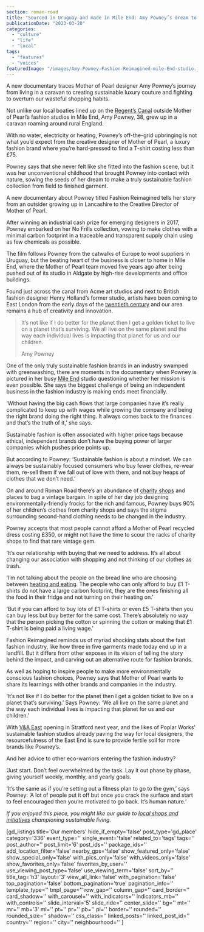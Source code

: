 ```yaml
---
section: roman-road
title: "Sourced in Uruguay and made in Mile End: Amy Powney’s dream to create a sustainable fashion collection"
publicationDate: "2023-03-20"
categories: 
  - "culture"
  - "life"
  - "local"
tags: 
  - "features"
  - "voices"
featuredImage: "/images/Amy-Powney-Fashion-Reimagined-mile-End-studio.jpg"
---
```


A new documentary traces Mother of Pearl designer Amy Powney’s journey from living in a caravan to creating sustainable luxury couture and fighting to overturn our wasteful shopping habits.

Not unlike our local boaties lined up on the [Regent’s Canal](https://romanroadlondon.com/regents-canal-boat-window-photos-rose-palmer/) outside Mother of Pearl’s fashion studios in Mile End, Amy Powney, 38, grew up in a caravan roaming around rural England. 

With no water, electricity or heating, Powney’s off-the-grid upbringing is not what you’d expect from the creative designer of Mother of Pearl, a luxury fashion brand where you’re hard-pressed to find a T-shirt costing less than £75.  

Powney says that she never felt like she fitted into the fashion scene, but it was her unconventional childhood that brought Powney into contact with nature, sowing the seeds of her dream to make a truly sustainable fashion collection from field to finished garment. 

A new documentary about Powney titled Fashion Reimagined tells her story from an outsider growing up in Lancashire to the Creative Director of Mother of Pearl. 

After winning an industrial cash prize for emerging designers in 2017, Powney embarked on her No Frills collection, vowing to make clothes with a minimal carbon footprint in a traceable and transparent supply chain using as few chemicals as possible. 

The film follows Powney from the catwalks of Europe to wool suppliers in Uruguay, but the beating heart of the business is closer to home in Mile End, where the Mother of Pearl team moved five years ago after being pushed out of its studio in Aldgate by high-rise developments and office buildings. 

Found just across the canal from Acme art studios and next to British fashion designer Henry Holland’s former studio, artists have been coming to East London from the early days of the [twentieth century](https://romanroadlondon.com/east-london-group-artists-bow/) and our area remains a hub of creativity and innovation. 

> It’s not like if I do better for the planet then I get a golden ticket to live on a planet that’s surviving. We all live on the same planet and the way each individual lives is impacting that planet for us and our children. 
> 
> Amy Powney

One of the only truly sustainable fashion brands in an industry swamped with greenwashing, there are moments in the documentary when Powney is pictured in her busy [Mile End](https://romanroadlondon.com/mile-end-park-history/) studio questioning whether her mission is even possible. She says the biggest challenge of being an independent business in the fashion industry is making ends meet financially. 

‘Without having the big cash flows that large companies have it’s really complicated to keep up with wages while growing the company and being the right brand doing the right thing. It always comes back to the finances and that’s the truth of it,’ she says.

Sustainable fashion is often associated with higher price tags because ethical, independent brands don’t have the buying power of larger companies which pushes price points up. 

But according to Powney: ‘Sustainable fashion is about a mindset. We can always be sustainably focused consumers who buy fewer clothes, re-wear them, re-sell them if we fall out of love with them, and not buy heaps of clothes that we don’t need.’ 

On and around Roman Road there’s an abundance of [charity shops](https://romanroadlondon.com/best-charity-shops-mile-end-bow-victoria-park/) and places to bag a vintage bargain. In spite of her day job designing environmentally-friendly frocks for the rich and famous, Powney buys 90% of her children’s clothes from charity shops and says the stigma surrounding second-hand clothing needs to be changed in the industry. 

Powney accepts that most people cannot afford a Mother of Pearl recycled dress costing £350, or might not have the time to scour the racks of charity shops to find that rare vintage gem. 

‘It’s our relationship with buying that we need to address. It’s all about changing our association with shopping and not thinking of our clothes as trash. 

‘I’m not talking about the people on the bread line who are choosing between [heating and eating](https://romanroadlondon.com/articles/cost-living/). The people who can only afford to buy £1 T-shirts do not have a large carbon footprint, they are the ones finishing all the food in their fridge and not turning on their heating on.’

‘But if you can afford to buy lots of £1 T-shirts or even £5 T-shirts then you can buy less but buy better for the same cost. There’s absolutely no way that the person picking the cotton or spinning the cotton or making that £1 T-shirt is being paid a living wage.’

Fashion Reimagined reminds us of myriad shocking stats about the fast fashion industry, like how three in five garments made today end up in a landfill. But it differs from other exposes in its vision of telling the story behind the impact, and carving out an alternative route for fashion brands. 

As well as hoping to inspire people to make more environmentally conscious fashion choices, Powney says that Mother of Pearl wants to share its learnings with other brands and companies in the industry.

‘It’s not like if I do better for the planet then I get a golden ticket to live on a planet that’s surviving.’ Says Powney: ‘We all live on the same planet and the way each individual lives is impacting that planet for us and our children.’  

With [V&A East](https://www.vam.ac.uk/info/va-east) opening in Stratford next year, and the likes of Poplar Works' sustainable fashion studios already paving the way for local designers, the resourcefulness of the East End is sure to provide fertile soil for more brands like Powney’s. 

And her advice to other eco-warriors entering the fashion industry? 

‘Just start. Don’t feel overwhelmed by the task. Lay it out phase by phase, giving yourself weekly, monthly, and yearly goals.

‘It’s the same as if you’re setting out a fitness plan to go to the gym,’ says Powney: ‘A lot of people put it off but once you crack the surface and start to feel encouraged then you’re motivated to go back. It’s human nature.’ 

_If you enjoyed this piece, you might like our guide to_ [_local shops and initiatives_](https://romanroadlondon.com/best-sustainable-shops-initiatives/) _championing sustainable living._ 

\[gd\_listings title='Our members' hide\_if\_empty='false' post\_type='gd\_place' category='336' event\_type='' single\_event='false' related\_to='tags' tags='' post\_author='' post\_limit='6' post\_ids='' package\_ids='' add\_location\_filter='false' nearby\_gps='false' show\_featured\_only='false' show\_special\_only='false' with\_pics\_only='false' with\_videos\_only='false' show\_favorites\_only='false' favorites\_by\_user='' use\_viewing\_post\_type='false' use\_viewing\_term='false' sort\_by='' title\_tag='h3' layout='3' view\_all\_link='false' with\_pagination='false' top\_pagination='false' bottom\_pagination='true' pagination\_info='' template\_type='' tmpl\_page='' row\_gap='' column\_gap='' card\_border='' card\_shadow='' with\_carousel='' with\_indicators='' indicators\_mb='' with\_controls='' slide\_interval='5' slide\_ride='' center\_slide='' bg='' mt='' mr='' mb='3' ml='' pt='' pr='' pb='' pl='' border='' rounded='' rounded\_size='' shadow='' css\_class='' linked\_posts='' linked\_post\_id='' country='' region='' city='' neighbourhood='' \]
